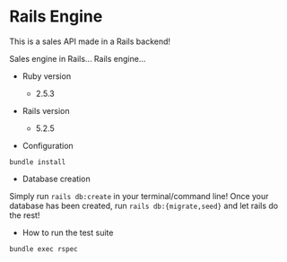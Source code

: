 # Rails Engine

This is a sales API made in a Rails backend!

Sales engine in Rails... Rails engine...

* Ruby version
  * 2.5.3

* Rails version
  * 5.2.5

* Configuration

`bundle install`

* Database creation

Simply run `rails db:create` in your terminal/command line!
Once your database has been created, run `rails db:{migrate,seed}` and let rails do the rest!

* How to run the test suite

`bundle exec rspec`
